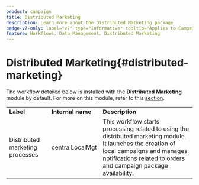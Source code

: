 ```yaml
---
product: campaign
title: Distributed Marketing
description: Learn more about the Distributed Marketing package
badge-v7-only: label="v7" type="Informative" tooltip="Applies to Campaign Classic v7 only"
feature: Workflows, Data Management, Distributed Marketing
---
```


# Distributed Marketing{#distributed-marketing}



The workflow detailed below is installed with the **Distributed Marketing** module by default. For more on this module, refer to this [section](../../distributed/using/about-distributed-marketing.md).

<table> 
 <tbody> 
  <tr> 
   <td> <strong>Label</strong><br /> </td> 
   <td> <strong>Internal name</strong><br /> </td> 
   <td> <strong>Description</strong><br /> </td> 
  </tr> 
  <tr> 
   <td> <span class="uicontrol">Distributed marketing processes</span> <br /> </td> 
   <td> <span class="uicontrol">centralLocalMgt</span> <br /> </td> 
   <td> This workflow starts processing related to using the distributed marketing module. It launches the creation of local campaigns and manages notifications related to orders and campaign package availability.<br /> </td> 
  </tr> 
 </tbody> 
</table>


